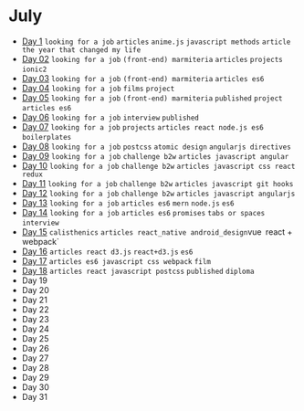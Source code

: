 # July

 - [Day 1](07-01-2016.md) `looking for a job` `articles` `anime.js` `javascript methods` `article the year that changed my life`
 - [Day 02](07-02-2016.md) `looking for a job` `(front-end) marmiteria` `articles` `projects` `ionic2`
 - [Day 03](07-03-2016.md) `looking for a job` `(front-end) marmiteria` `articles es6`
 - [Day 04](07-04-2016.md) `looking for a job` `films` `project`
 - [Day 05](07-05-2016.md) `looking for a job` `(front-end) marmiteria` `published` `project` `articles es6`
 - [Day 06](07-06-2016.md) `looking for a job` `interview` `published`
 - [Day 07](07-07-2016.md) `looking for a job` `projects` `articles react node.js es6` `boilerplates`
 - [Day 08](07-08-2016.md) `looking for a job` `postcss` `atomic design` `angularjs directives`
 - [Day 09](07-09-2016.md) `looking for a job` `challenge b2w` `articles javascript angular`
 - [Day 10](07-10-2016.md) `looking for a job` `challenge b2w` `articles javascript css react redux`
 - [Day 11](07-11-2016.md) `looking for a job` `challenge b2w` `articles javascript git hooks`
 - [Day 12](07-12-2016.md) `looking for a job` `challenge b2w` `articles javascript angularjs`
 - [Day 13](07-13-2016.md) `looking for a job` `articles es6` `mern` `node.js` `es6`
 - [Day 14](07-14-2016.md) `looking for a job` `articles es6` `promises` `tabs or spaces` `interview`
 - [Day 15](07-15-2016.md) `calisthenics` `articles react_native android_design`vue` `react + webpack`
 - [Day 16](07-16-2016.md) `articles react d3.js` `react+d3.js` `es6`
 - [Day 17](07-17-2016.md) `articles es6 javascript css webpack` `film`
 - [Day 18](07-18-2016.md) `articles react javascript postcss` `published` `diploma`
 - Day 19
 - Day 20
 - Day 21
 - Day 22
 - Day 23
 - Day 24
 - Day 25
 - Day 26
 - Day 27
 - Day 28
 - Day 29
 - Day 30
 - Day 31
